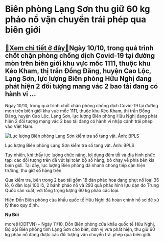 Biên phòng Lạng Sơn thu giữ 60 kg pháo nổ vận chuyển trái phép qua biên giới
============================================================================

[:gift:Xem chi tiết ở đây:gift:](https://hddtvn.com/bien-phong-lang-son-thu-giu-60-kg-phao-no-van-chuyen-trai-phep-qua-bien-gioi/)Ngày 10/10, trong quá trình chốt chặn phòng chống dịch Covid-19 tại đường mòn trên biên giới khu vực mốc 1111, thuộc khu Kéo Kham, thị trấn Đồng Đăng, huyện Cao Lộc, Lạng Sơn, lực lượng Biên phòng Hữu Nghị đang phát hiện 2 đối tượng mang vác 2 bao tải đang có hành vi …
-----------------------------------------------------------------------------------------------------------------------------------------------------------------------------------------------------------------------------------------------------------------------------


Ngày 10/10, trong quá trình chốt chặn phòng chống dịch Covid-19 tại đường mòn trên biên giới khu vực mốc 1111, thuộc khu Kéo Kham, thị trấn Đồng Đăng, huyện Cao Lộc, Lạng Sơn, lực lượng Biên phòng Hữu Nghị đang phát hiện 2 đối tượng mang vác 2 bao tải đang có hành vi nhập cảnh trái phép vào Việt Nam.





![Lực lượng Biên phòng Lạng Sơn kiểm tra số tang vật. Ảnh: BPLS](https://hddtvn.com/wp-content/uploads/2021/01/4525_Lang-Son-Bat-2-doi-tuong-vac-phao-lau-qua-bien-gioi_1.jpg "Lực lượng Biên phòng Lạng Sơn kiểm tra số tang vật. Ảnh: BPLS")


Lực lượng Biên phòng Lạng Sơn kiểm tra số tang vật. Ảnh: BPLS



Tuy nhiên, khi thấy lực lượng chức năng, lợi dụng đêm tối và địa hình phức tạp, các đối tượng trên đã vứt lại toàn bộ số hàng, bỏ chạy về phía bên kia biên giới. Tại đây, lực lượng Biên phòng đã nhanh chóng tiếp cận hiện trường, thu giữ số hàng trên.


Qua kiểm tra, bên trong 2 bao tải gồm 18 dàn pháo hoa dạng phụt nổ loại 36 lỗ, 6 dàn loại 100 lỗ, 2 bánh pháo nổ và 293 quả pháo hình lựu đạn do Trung Quốc sản xuất, với tổng trọng lượng 60 kg pháo các loại.


Hiện Đồn Biên phòng cửa khẩu quốc tế Hữu Nghị đã hoàn chỉnh hồ sơ để xử lý theo quy định.




**Nụ Bùi**



more(HDDTVN) – Ngày 11/10, Đồn Biên phòng cửa khẩu quốc tế Hữu Nghị, Bộ đội Biên phòng tỉnh Lạng Sơn cho biết, đơn vị vừa phát hiện, thu giữ 60 kg pháo nổ đang được các đối tượng vận chuyển trái phép qua biên giới.

